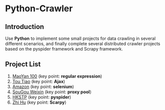 # Python-Crawler
## Introduction
Use **Python** to implement some small projects for data crawling in several different scenarios, and finally complete several distributed crawler projects based on the pyspider framework and Scrapy framework.
## Project List
1. [MaoYan 100](./MaoYan%20100/README.md) (key point: **regular expression**)
2. [Tou Tiao](./TouTiao/README.md) (key point: **Ajax**)
3. [Amazon](./Amazon/README.md) (key point: **selenium**)
4. [SouGou Weixin](./WeiXin/README.md) (key point: **proxy pool**)
5. [HKSTP](./HKSTP/README.md) (key point: **pyspider**)
6. [Zhi Hu](./ZhiHu/README.md) (key point: **Scarpy**)